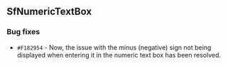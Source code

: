 ## SfNumericTextBox

### Bug fixes

- `#F182954` - Now, the issue with the minus (negative) sign not being displayed when entering it in the numeric text box has been resolved.
